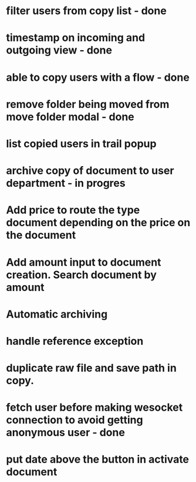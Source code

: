 # filter users from copy list - done

# timestamp on incoming and outgoing view - done

# able to copy users with a flow - done

# remove folder being moved from move folder modal - done

# list copied users in trail popup

# archive copy of document to user department - in progres

# Add price to route the type document depending on the price on the document

# Add amount input to document creation. Search document by amount

# Automatic archiving

# handle reference exception

# duplicate raw file and save path in copy.

# fetch user before making wesocket connection to avoid getting anonymous user - done

# put date above the button in activate document
